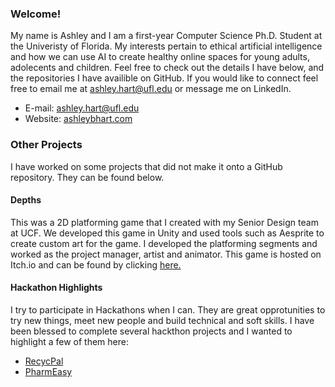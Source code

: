### Welcome!

My name is Ashley and I am a first-year Computer Science Ph.D. Student at the Univeristy of Florida. My interests pertain to ethical artificial intelligence and how we can use AI to create healthy online spaces for young adults, adolecents and children. Feel free to check out the details I have below, and the repositories I have availible on GitHub. If you would like to connect feel free to email me at [ashley.hart@ufl.edu](mailto:ashley.hart@ufl.edu) or message me on LinkedIn.

- E-mail: ashley.hart@ufl.edu
- Website: [ashleybhart.com](https://ashleybhart.com/)

### Other Projects 
I have worked on some projects that did not make it onto a GitHub repository. They can be found below.

#### Depths
This was a 2D platforming game that I created with my Senior Design team at UCF. We developed this game in Unity and used tools such as Aesprite to create custom art for the game. I developed the platforming segments and worked as the project manager, artist and animator. This game is hosted on Itch.io and can be found by clicking [here.](https://potatoslayer1738.itch.io/depths)

#### Hackathon Highlights
I try to participate in Hackathons when I can. They are great opprotunities to try new things, meet new people and build technical and soft skills. I have been blessed to complete several hackthon projects and I wanted to highlight a few of them here: 
- [RecycPal](https://devpost.com/software/recycpal)
- [PharmEasy](https://devpost.com/software/pharmeasy)

